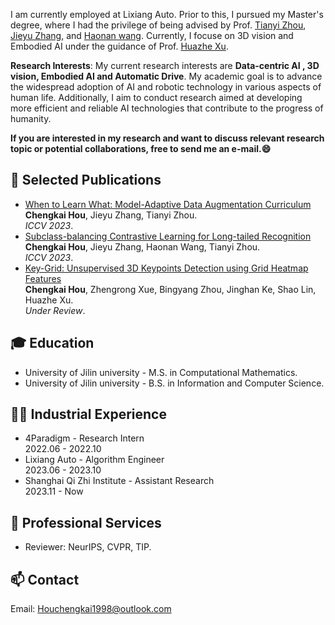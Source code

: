 
I am currently employed at Lixiang Auto. Prior to this, I pursued my Master's degree, where I had the privilege of being advised by Prof. [Tianyi Zhou](https://tianyizhou.github.io/), [Jieyu Zhang](https://jieyuz2.github.io/), and  [Haonan wang](https://charles-haonan-wang.me/). Currently, I focuse on 3D vision and Embodied AI under the guidance of Prof. [Huazhe Xu](http://hxu.rocks/). 




**Research Interests**: My current research interests are **Data-centric AI , 3D vision, Embodied AI and Automatic Drive**. My academic goal is to advance the widespread adoption of AI and robotic technology in various aspects of human life. Additionally, I aim to conduct research aimed at developing more efficient and reliable AI technologies that contribute to the progress of humanity.


**If you are interested in my research and want to discuss relevant research topic or potential collaborations, free to send me an e-mail.😄**

## 📝 Selected Publications

- [When to Learn What: Model-Adaptive Data Augmentation Curriculum](https://arxiv.org/abs/2309.04747)
<br>**Chengkai Hou**, Jieyu Zhang, Tianyi Zhou.
<br>*ICCV 2023*.
- [Subclass-balancing Contrastive Learning for Long-tailed Recognition](https://arxiv.org/abs/2306.15925)
<br>**Chengkai Hou**, Jieyu Zhang, Haonan Wang, Tianyi Zhou.
<br>*ICCV 2023*.
- [Key-Grid: Unsupervised 3D Keypoints Detection using Grid Heatmap Features](https://jackhck.github.io/keygrid.github.io/)
<br> **Chengkai Hou**, Zhengrong Xue, Bingyang Zhou, Jinghan Ke, Shao Lin, Huazhe Xu.
<br>*Under Review*.



## 🎓 Education
- University of Jilin university - M.S. in Computational Mathematics. 
- University of Jilin university - B.S. in Information and Computer Science. 

## 👨‍💻 Industrial Experience
- 4Paradigm  - Research Intern
<br> 2022.06 - 2022.10
- Lixiang Auto - Algorithm Engineer
<br> 2023.06 - 2023.10
- Shanghai Qi Zhi Institute - Assistant Research 
<br> 2023.11 - Now


## 📍 Professional Services
- Reviewer: NeurIPS, CVPR, TIP.
  
## 📫 Contact
Email: Houchengkai1998@outlook.com

